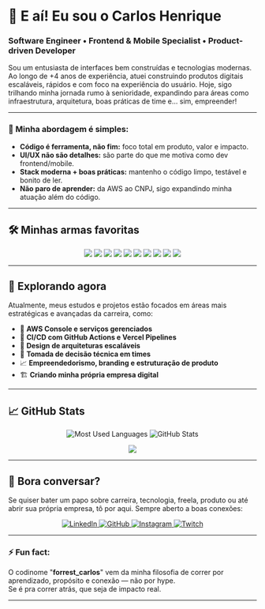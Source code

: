 # 👋 E aí! Eu sou o Carlos Henrique

### Software Engineer • Frontend & Mobile Specialist • Product-driven Developer

Sou um entusiasta de interfaces bem construídas e tecnologias modernas. Ao longo de +4 anos de experiência, atuei construindo produtos digitais escaláveis, rápidos e com foco na experiência do usuário. Hoje, sigo trilhando minha jornada rumo à senioridade, expandindo para áreas como infraestrutura, arquitetura, boas práticas de time e... sim, empreender!

---

### 🧠 Minha abordagem é simples:

- **Código é ferramenta, não fim:** foco total em produto, valor e impacto.
- **UI/UX não são detalhes:** são parte do que me motiva como dev frontend/mobile.
- **Stack moderna + boas práticas:** mantenho o código limpo, testável e bonito de ler.
- **Não paro de aprender:** da AWS ao CNPJ, sigo expandindo minha atuação além do código.

---

## 🛠️ Minhas armas favoritas

<div align="center">
  <img src="https://img.shields.io/badge/-JavaScript-F7DF1E?style=for-the-badge&logo=javascript&logoColor=000" />
  <img src="https://img.shields.io/badge/-TypeScript-3178C6?style=for-the-badge&logo=typescript&logoColor=fff" />
  <img src="https://img.shields.io/badge/-React-61DAFB?style=for-the-badge&logo=react&logoColor=000" />
  <img src="https://img.shields.io/badge/-React_Native-20232A?style=for-the-badge&logo=react&logoColor=61DAFB" />
  <img src="https://img.shields.io/badge/-Next.js-000?style=for-the-badge&logo=next.js&logoColor=fff" />
  <img src="https://img.shields.io/badge/-Vue.js-42b883?style=for-the-badge&logo=vue.js&logoColor=fff" />
  <img src="https://img.shields.io/badge/-Node.js-339933?style=for-the-badge&logo=node.js&logoColor=fff" />
  <img src="https://img.shields.io/badge/-Tailwind_CSS-38bdf8?style=for-the-badge&logo=tailwind-css&logoColor=fff" />
  <img src="https://img.shields.io/badge/-Styled_Components-db7093?style=for-the-badge&logo=styled-components&logoColor=fff" />
  <img src="https://img.shields.io/badge/-Figma-F24E1E?style=for-the-badge&logo=figma&logoColor=fff" />
</div>

---

## 🔭 Explorando agora

Atualmente, meus estudos e projetos estão focados em áreas mais estratégicas e avançadas da carreira, como:

- 🚀 **AWS Console e serviços gerenciados**
- 🔁 **CI/CD com GitHub Actions e Vercel Pipelines**
- 🧱 **Design de arquiteturas escaláveis**
- 🧩 **Tomada de decisão técnica em times**
- 📈 **Empreendedorismo, branding e estruturação de produto**
- 🏗️ **Criando minha própria empresa digital**

---

## 📈 GitHub Stats

<p align="center"> 
  <img src="https://github-readme-stats.vercel.app/api/top-langs?username=ceagah2&show_icons=true&locale=en&layout=compact&theme=dracula" alt="Most Used Languages" />
  <img src="https://github-readme-stats.anuraghazra1.vercel.app/api?username=ceagah2&show_icons=true&line_height=27&theme=dracula" alt="GitHub Stats" /> 
</p>

<div align="center">
  <img src="https://github-profile-trophy.vercel.app/?username=Ceagah2&row=1&column=6&theme=dracula&margin-w=15&margin-h=15"/>
</div>

---

## 🤝 Bora conversar?

Se quiser bater um papo sobre carreira, tecnologia, freela, produto ou até abrir sua própria empresa, tô por aqui. Sempre aberto a boas conexões:

<p align="center">
  <a href="https://www.linkedin.com/in/carlosceagah/" target="_blank">
    <img alt="LinkedIn" src="https://img.shields.io/badge/LinkedIn-%230077B5.svg?style=for-the-badge&logo=linkedin&logoColor=white" />
  </a>
  <a href="https://github.com/ceagah2" target="_blank">
    <img alt="GitHub" src="https://img.shields.io/badge/GitHub-%2312100E.svg?style=for-the-badge&logo=github&logoColor=white" />
  </a>
  <a href="https://www.instagram.com/ceagah.dev/" target="_blank">
    <img alt="Instagram" src="https://img.shields.io/badge/Instagram-E4405F?style=for-the-badge&logo=instagram&logoColor=white" />
  </a>
  <a href="https://twitch.tv/forrest_carlos" target="_blank">
    <img alt="Twitch" src="https://img.shields.io/badge/Twitch-9146FF?style=for-the-badge&logo=twitch&logoColor=white" />
  </a>
</p>

---

### ⚡ Fun fact:
O codinome "**forrest_carlos**" vem da minha filosofia de correr por aprendizado, propósito e conexão — não por hype.  
Se é pra correr atrás, que seja de impacto real.

---

